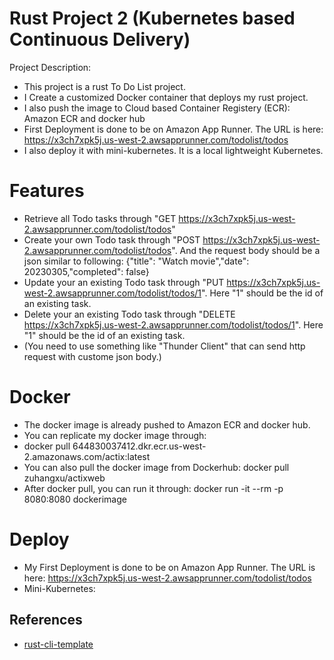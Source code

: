 # Rust Project 2 (Kubernetes based Continuous Delivery)
Project Description: 
* This project is a rust To Do List project. 
* I Create a customized Docker container that deploys my rust project. 
* I also push the image to Cloud based Container Registery (ECR): Amazon ECR and docker hub
* First Deployment is done to be on Amazon App Runner. The URL is here: https://x3ch7xpk5j.us-west-2.awsapprunner.com/todolist/todos
* I also deploy it with mini-kubernetes. It is a local lightweight Kubernetes.

# Features
* Retrieve all Todo tasks through "GET https://x3ch7xpk5j.us-west-2.awsapprunner.com/todolist/todos"
* Create your own Todo task through "POST https://x3ch7xpk5j.us-west-2.awsapprunner.com/todolist/todos". And the request body should be a json similar to following: {"title": "Watch movie","date": 20230305,"completed": false}
* Update your an existing Todo task through "PUT https://x3ch7xpk5j.us-west-2.awsapprunner.com/todolist/todos/1". Here "1" should be the id of an existing task. 
* Delete your an existing Todo task through "DELETE https://x3ch7xpk5j.us-west-2.awsapprunner.com/todolist/todos/1". Here "1" should be the id of an existing task.
* (You need to use something like "Thunder Client" that can send http request with custome json body.)

# Docker 
* The docker image is already pushed to Amazon ECR and docker hub.
* You can replicate my docker image through:
* docker pull 644830037412.dkr.ecr.us-west-2.amazonaws.com/actix:latest
* You can also pull the docker image from Dockerhub: docker pull zuhangxu/actixweb
* After docker pull, you can run it through: docker run -it --rm -p 8080:8080 dockerimage

# Deploy
* My First Deployment is done to be on Amazon App Runner. The URL is here: https://x3ch7xpk5j.us-west-2.awsapprunner.com/todolist/todos
* Mini-Kubernetes:


## References

* [rust-cli-template](https://github.com/kbknapp/rust-cli-template)
